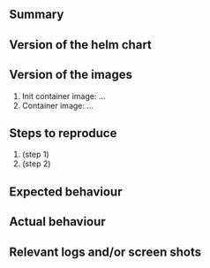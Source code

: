 ## Summary

<!-- Summarise the bug encountered concisely -->

## Version of the helm chart

<!-- Check the output of `helm ls` to see what version you are using -->

## Version of the images

<!-- The helm chart allows you to customize the docker containers that are used. Please use `kubectl describe pod [your pod]` and copy the lines starting with "Image:" (there should be two). -->

1. Init container image: ...
2. Container image: ...

## Steps to reproduce

<!-- How one can reproduce the issue - this is very important. Please include relevant configuration parameters of the helm chart -->

1. (step 1)
1. (step 2)

## Expected behaviour

<!-- What you should see when everything is working correctly -->

## Actual behaviour

<!-- What actually happens instead -->

## Relevant logs and/or screen shots

<!-- Paste any relevant logs - please use code blocks (```) to format console output, logs, and code as it's very hard to read otherwise. -->

<!--

## Issue confidentiality

NOTE: Be careful not to leak information about your website configuration if you
file a report here. If you're not sure if your report contains confidential
information, make sure to check "This issue is confidential" below.
